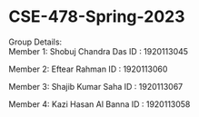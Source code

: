 # CSE-478-Spring-2023

Group Details:<br>
Member  1:
Shobuj Chandra Das
ID : 1920113045 

Member  2:
Eftear Rahman
ID : 1920113060

Member  3:
Shajib Kumar Saha
ID : 1920113067

Member  4:
Kazi Hasan Al Banna
ID : 1920113058
